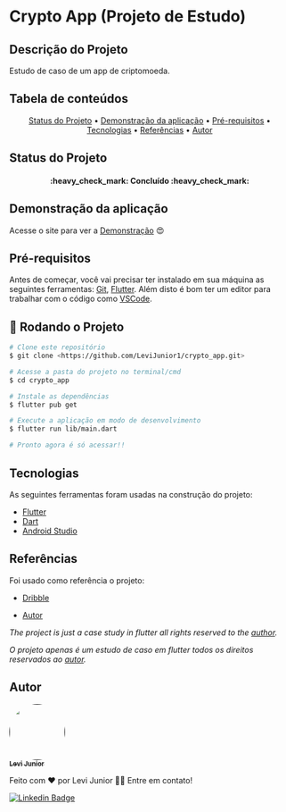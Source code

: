 # Crypto App (Projeto de Estudo)

## Descrição do Projeto

Estudo de caso de um app de criptomoeda.

## Tabela de conteúdos

<p align="center">
 <a href="#status-do-projeto">Status do Projeto</a> • 
 <a href="#demonstração-da-aplicação">Demonstração da aplicação</a> •
 <a href="#pré-requisitos">Pré-requisitos</a> •
 <a href="#tecnologias">Tecnologias</a> •
 <a href="#referências">Referências</a> •
 <a href="#autor">Autor</a>
</p>

## Status do Projeto

<h4 align="center"> 
 :heavy_check_mark: Concluído :heavy_check_mark:
</h4>

## Demonstração da aplicação

Acesse o site para ver a <a href="https://www.youtube.com/shorts/-9MnrRv0ivQ" >Demonstração</a> :heart_eyes:

## Pré-requisitos

Antes de começar, você vai precisar ter instalado em sua máquina as seguintes ferramentas:
[Git](https://git-scm.com), [Flutter](https://docs.flutter.dev/get-started/install).
Além disto é bom ter um editor para trabalhar com o código como [VSCode](https://code.visualstudio.com/).

## :game_die: Rodando o Projeto

```bash
# Clone este repositório
$ git clone <https://github.com/LeviJunior1/crypto_app.git>

# Acesse a pasta do projeto no terminal/cmd
$ cd crypto_app

# Instale as dependências
$ flutter pub get

# Execute a aplicação em modo de desenvolvimento
$ flutter run lib/main.dart

# Pronto agora é só acessar!!
```

## Tecnologias

As seguintes ferramentas foram usadas na construção do projeto:

- [Flutter](https://flutter.dev/)
- [Dart](https://dart.dev/)
- [Android Studio](https://developer.android.com/studio)

## Referências

Foi usado como referência o projeto:

- [Dribble](https://dribbble.com/shots/19504340-TrueWallet-Onboarding-screens-for-mobile-application?utm_source=Clipboard_Shot&utm_campaign=outcrowd&utm_content=TrueWallet%20-%20Onboarding%20screens%20for%20mobile%20application&utm_medium=Social_Share&utm_source=Clipboard_Shot&utm_campaign=outcrowd&utm_content=TrueWallet%20-%20Onboarding%20screens%20for%20mobile%20application&utm_medium=Social_Share)

- [Autor](https://dribbble.com/outcrowd)

<cite>The project is just a case study in flutter all rights reserved to the [author](https://dribbble.com/outcrowd).</cite>

<cite>O projeto apenas é um estudo de caso em flutter todos os direitos reservados ao [autor](https://dribbble.com/outcrowd).</cite>

## Autor

<a href="">
 <img style="border-radius: 50%;" src="https://avatars.githubusercontent.com/u/31253159?v=4" width="100px;" alt=""/>
 <br />
 <sub><b>Levi Junior</b></sub></a>

Feito com ❤️ por Levi Junior 👋🏽 Entre em contato!

[![Linkedin Badge](https://img.shields.io/badge/-Levi-blue?style=flat-square&logo=Linkedin&logoColor=white&link=https://www.linkedin.com/in/levi-junior-130719130/)](https://www.linkedin.com/in/levi-junior-130719130/)
